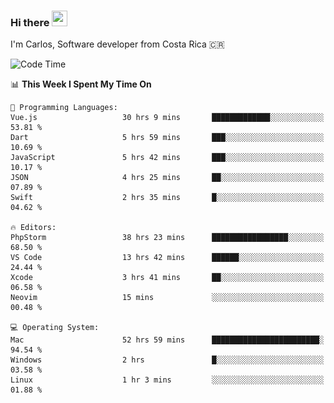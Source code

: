 ### Hi there <img src="https://media.giphy.com/media/hvRJCLFzcasrR4ia7z/giphy.gif" width="25px" height="25px">

I'm Carlos, Software developer from Costa Rica 🇨🇷

[//]: # (<a href="https://app.daily.dev/carum98"><img src="https://github.com/carum98/carum98/blob/main/devcard.svg" width="400" alt="Carlos Umaña Acevedo's Dev Card"/></a>)


<!--START_SECTION:waka-->
![Code Time](http://img.shields.io/badge/Code%20Time-13%2C018%20hrs%2020%20mins-blue)

📊 **This Week I Spent My Time On** 

```text
💬 Programming Languages: 
Vue.js                   30 hrs 9 mins       █████████████░░░░░░░░░░░░   53.81 % 
Dart                     5 hrs 59 mins       ███░░░░░░░░░░░░░░░░░░░░░░   10.69 % 
JavaScript               5 hrs 42 mins       ███░░░░░░░░░░░░░░░░░░░░░░   10.17 % 
JSON                     4 hrs 25 mins       ██░░░░░░░░░░░░░░░░░░░░░░░   07.89 % 
Swift                    2 hrs 35 mins       █░░░░░░░░░░░░░░░░░░░░░░░░   04.62 % 

🔥 Editors: 
PhpStorm                 38 hrs 23 mins      █████████████████░░░░░░░░   68.50 % 
VS Code                  13 hrs 42 mins      ██████░░░░░░░░░░░░░░░░░░░   24.44 % 
Xcode                    3 hrs 41 mins       ██░░░░░░░░░░░░░░░░░░░░░░░   06.58 % 
Neovim                   15 mins             ░░░░░░░░░░░░░░░░░░░░░░░░░   00.48 % 

💻 Operating System: 
Mac                      52 hrs 59 mins      ████████████████████████░   94.54 % 
Windows                  2 hrs               █░░░░░░░░░░░░░░░░░░░░░░░░   03.58 % 
Linux                    1 hr 3 mins         ░░░░░░░░░░░░░░░░░░░░░░░░░   01.88 % 
```


<!--END_SECTION:waka-->
